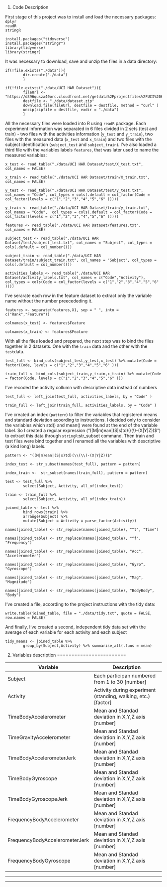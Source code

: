 1. Code Description

First stage of this project was to install and load the necessary
packages:  
`dplyr`  
`readR`  
`stringR`

    install.packages("tidyverse")
    install.packages("stringr")
    library(tidyverse)
    library(stringr)

It was necessary to download, save and unzip the files in a data
directory:

    if(!file.exists("./data")){
            dir.create("./data")
            }

    if(!file.exists("./data/UCI HAR Dataset")){
            fileUrl <- "https://d396qusza40orc.cloudfront.net/getdata%2Fprojectfiles%2FUCI%20HAR%20Dataset.zip"
            destfile <- "./data/dataset.zip"
            download.file(fileUrl, destfile = destfile, method = "curl" )
            unzip(zipfile = destfile, exdir = "./data")
            }

All the necessary files were loaded into R using `readR` package. Each
experiment information was separated in 6 files divided in 2 sets (test
and train) - two files with the activities information (`y_test` and
`y_train`), two files with the measured data (`x_test` and `x_train`)
and two files with the subject identification (`subject_test` and
`subject_train`). I’ve also loaded a third file with the variables
labels `features`, that was later used to name the measured variables:

    x_test <- read_table("./data/UCI HAR Dataset/test/X_test.txt", col_names = FALSE)

    x_train <- read_table("./data/UCI HAR Dataset/train/X_train.txt", col_names = FALSE)

    y_test <- read_table("./data/UCI HAR Dataset/test/y_test.txt", col_names = "Code", col_types = cols(.default = col_factor(Code = col_factor(levels = c("1","2","3","4","5","6" )))))

    y_train <- read_table("./data/UCI HAR Dataset/train/y_train.txt", col_names = "Code",  col_types = cols(.default = col_factor(Code = col_factor(levels = c("1","2","3","4","5","6" )))))

    features <- read_table("./data/UCI HAR Dataset/features.txt", col_names = FALSE)

    subject_test <- read_table("./data/UCI HAR Dataset/test/subject_test.txt", col_names = "Subject", col_types = cols(.default = col_number()))

    subject_train <- read_table("./data/UCI HAR Dataset/train/subject_train.txt", col_names = "Subject", col_types = cols(.default = col_number()))

    activities_labels <- read_table("./data/UCI HAR Dataset/activity_labels.txt", col_names = c("Code","Activity"), col_types = cols(Code = col_factor(levels = c("1","2","3","4","5","6" ))))

I’ve serarate each row in the feature dataset to extract only the
variable name without the number preecededing it.

    features <- separate(features,X1, sep = " ", into = c("Rank","Feature"))

    colnames(x_test) <- features$Feature 

    colnames(x_train) <- features$Feature

With all the files loaded and prepared, the next step was to bind the
files together in 2 datasets. One with the `train` data and the other
with the `test`data.

    test_full <- bind_cols(subject_test,y_test,x_test) %>% mutate(Code = factor(Code, levels = c("1","2","3","4","5","6" )))

    train_full <- bind_cols(subject_train,y_train,x_train) %>% mutate(Code = factor(Code, levels = c("1","2","3","4","5","6" )))

I’ve recoded the activity collumn with descriptive data instead of
numbers

    test_full <- left_join(test_full, activities_labels, by = "Code" )

    train_full <- left_join(train_full, activities_labels, by = "Code" )

I’ve created an index (`pattern`) to filter the variables that
registered means and standard deviation acoording to instructions. I
decided only to consider the variables which std() and mean() were found
at the end of the variable label. So I created a regular expression
(“((M|m)ean|(S|s)td)(\\(\\)-(X|Y|Z))$”) to extract this data through
`stringR`:str\_subset command. Then train and test files were bind
together and I renamed all the variables with descriptive (a kind long)
labels.

    pattern <- "((M|m)ean|(S|s)td)(\\(\\)-(X|Y|Z))$"

    index_test <- str_subset(names(test_full), pattern = pattern)

    index_train <-  str_subset(names(train_full), pattern = pattern)

    test <- test_full %>%
            select(Subject, Activity, all_of(index_test))

    train <- train_full %>%
            select(Subject, Activity, all_of(index_train))

    joined_table <- test %>%
            bind_rows(train) %>%
            arrange(Subject) %>% 
            mutate(Subject = Activity = parse_factor(Activity))

    names(joined_table) <- str_replace(names(joined_table), "^t", "Time")

    names(joined_table) <- str_replace(names(joined_table), "^f", "Frequency")

    names(joined_table) <- str_replace(names(joined_table), "Acc", "Accelerometer")

    names(joined_table) <- str_replace(names(joined_table), "Gyro", "Gyroscope")

    names(joined_table) <- str_replace(names(joined_table), "Mag", "Magnitude")

    names(joined_table) <- str_replace(names(joined_table), "BodyBody", "Body")

I’ve created a file, according to the project instructions with the tidy
data:

    write.table(joined_table, file = "./data/tidy.txt", quote = FALSE, row.names = FALSE)

And finally, I’ve created a second, independent tidy data set with the
average of each variable for each activity and each subject

    tidy_means <- joined_table %>%
            group_by(Subject,Activity) %>% summarise_all(.funs = mean)

2. Variables description
========================

<table>
<colgroup>
<col style="width: 48%" />
<col style="width: 51%" />
</colgroup>
<thead>
<tr class="header">
<th>Variable</th>
<th>Description</th>
</tr>
</thead>
<tbody>
<tr class="odd">
<td>Subject</td>
<td>Each participan numbered from 1 to 30 [number]</td>
</tr>
<tr class="even">
<td>Activity</td>
<td>Activity during experiment (standing, walking, etc.) [factor]</td>
</tr>
<tr class="odd">
<td>TimeBodyAccelerometer</td>
<td>Mean and Standad deviation in X,Y,Z axis [number]</td>
</tr>
<tr class="even">
<td>TimeGravityAccelerometer</td>
<td>Mean and Standad deviation in X,Y,Z axis [number]</td>
</tr>
<tr class="odd">
<td>TimeBodyAccelerometerJerk</td>
<td>Mean and Standad deviation in X,Y,Z axis [number]</td>
</tr>
<tr class="even">
<td>TimeBodyGyroscope</td>
<td>Mean and Standad deviation in X,Y,Z axis [number]</td>
</tr>
<tr class="odd">
<td>TimeBodyGyroscopeJerk</td>
<td>Mean and Standad deviation in X,Y,Z axis [number]</td>
</tr>
<tr class="even">
<td>FrequencyBodyAccelerometer</td>
<td>Mean and Standad deviation in X,Y,Z axis [number]</td>
</tr>
<tr class="odd">
<td>FrequencyBodyAccelerometerJerk</td>
<td>Mean and Standad deviation in X,Y,Z axis [number]</td>
</tr>
<tr class="even">
<td>FrequencyBodyGyroscope</td>
<td>Mean and Standad deviation in X,Y,Z axis [number]</td>
</tr>
</tbody>
</table>

------------------------------------------------------------------------

------------------------------------------------------------------------
